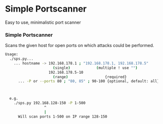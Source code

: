 # Simple Portscanner
Easy to use, minimalistic port scanner

### Simple Portscanner

Scans the given host for open ports on which attacks could be
performed.  
```bash
Usage:  
  ./sps.py...  
    ... hostname -> 192.168.178.1 ; "192.168.178.1, 192.168.178.5"
                      (single)            (multiple ! use "")
                    192.168.178.5-10
                      (range)                 {required}
      ... -P or --ports 80 ; "80, 85" ; 90-100 {optional, default: all}



  e.g.
    ./sps.py 192.168.128-150 -P 1-500
                  ^
                  |
      Will scan ports 1-500 on IP range 128-150
```
